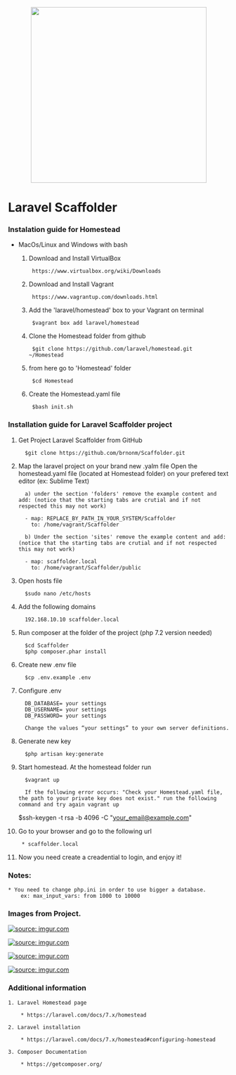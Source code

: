 <p align="center"><img src="https://res.cloudinary.com/dtfbvvkyp/image/upload/v1566331377/laravel-logolockup-cmyk-red.svg" width="400"></p>

# Laravel Scaffolder

### Instalation guide for Homestead

* MacOs/Linux and Windows with bash

    1. Download and Install  VirtualBox

            https://www.virtualbox.org/wiki/Downloads

    2. Download and Install Vagrant

            https://www.vagrantup.com/downloads.html

    3. Add the  'laravel/homestead' box to your Vagrant on terminal
	
	        $vagrant box add laravel/homestead

    4. Clone the Homestead folder from github
    
            $git clone https://github.com/laravel/homestead.git ~/Homestead
    
    5. from here go to 'Homestead' folder
	
            $cd Homestead
    
    6. Create the Homestead.yaml file

            $bash init.sh
            
            
### Installation guide for Laravel Scaffolder project
            
   1. Get Project Laravel Scaffolder from GitHub
            
            $git clone https://github.com/brnonm/Scaffolder.git
    
   2. Map the laravel project on your brand new .yalm file
        Open the homestead.yaml file (located at Homestead folder) on your prefered text editor (ex: Sublime Text)

            a) under the section 'folders' remove the example content and add: (notice that the starting tabs are crutial and if not respected this may not work)
     
            - map: REPLACE_BY_PATH_IN_YOUR_SYSTEM/Scaffolder
              to: /home/vagrant/Scaffolder

            b) Under the section 'sites' remove the example content and add: (notice that the starting tabs are crutial and if not respected this may not work)
            
            - map: scaffolder.local
              to: /home/vagrant/Scaffolder/public

   3. Open hosts file
    
            $sudo nano /etc/hosts
    
   4. Add the following domains

            192.168.10.10 scaffolder.local

   5. Run composer at the folder of the project (php 7.2 version needed)
    
            $cd Scaffolder
            $php composer.phar install
    
   6. Create new .env file

            $cp .env.example .env
            
   7. Configure .env
            
            DB_DATABASE= your settings
            DB_USERNAME= your settings
            DB_PASSWORD= your settings
            
            Change the values “your settings” to your own server definitions.
                
   8. Generate new key

            $php artisan key:generate
    
   9. Start homestead. At the homestead folder run

	        $vagrant up

            If the following error occurs: "Check your Homestead.yaml file, the path to your private key does not exist." run the following command and try again vagrant up
        $ssh-keygen -t rsa -b 4096 -C "your_email@example.com"

   10. Go to your browser and go to the following url
    
            * scaffolder.local

   1. Now you need create a creadential to login, and enjoy it!
   
### Notes:
    * You need to change php.ini in order to use bigger a database. 
        ex: max_input_vars: from 1000 to 10000 
    

    
### Images from Project.
    
  <a href="https://imgur.com/3fwqKwP"><img src="https://i.imgur.com/3fwqKwP.png" title="source: imgur.com" /></a>
  
  <a href="https://imgur.com/OxtlzEV"><img src="https://i.imgur.com/OxtlzEV.png" title="source: imgur.com" /></a>      

  <a href="https://imgur.com/uhHb1cN"><img src="https://i.imgur.com/uhHb1cN.png" title="source: imgur.com" /></a>
    
  <a href="https://imgur.com/C7pcznQ"><img src="https://i.imgur.com/C7pcznQ.png" title="source: imgur.com" /></a>



### Additional information


    1. Laravel Homestead page

        * https://laravel.com/docs/7.x/homestead
    
    2. Laravel installation

        * https://laravel.com/docs/7.x/homestead#configuring-homestead

    3. Composer Documentation
        
        * https://getcomposer.org/
